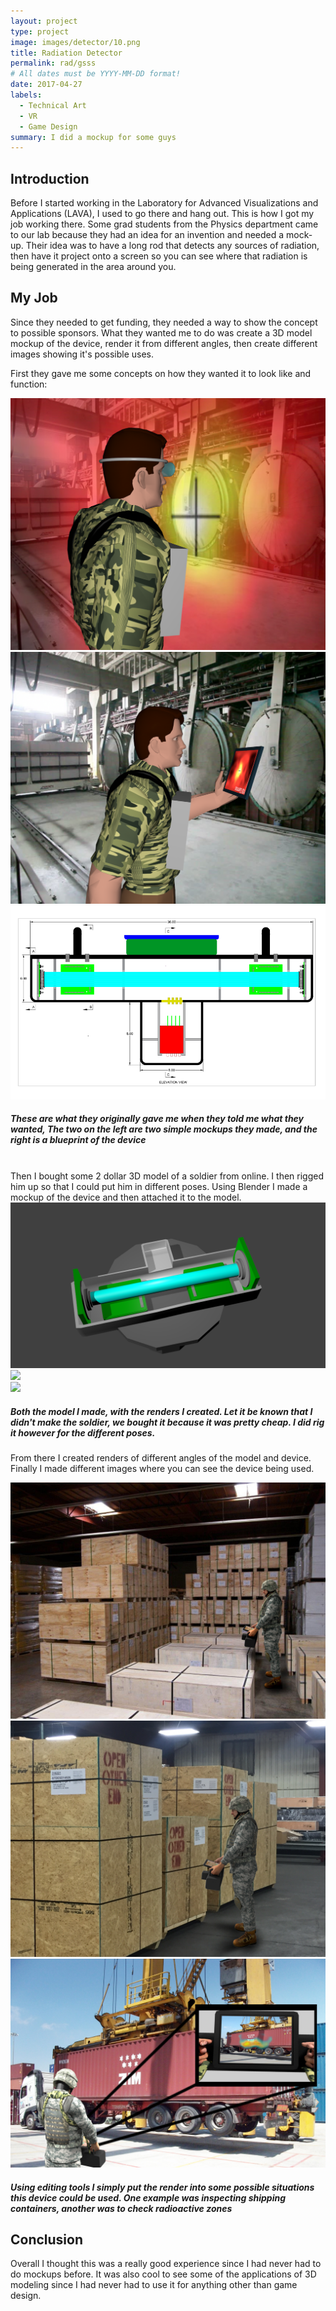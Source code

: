 ```yaml
---
layout: project
type: project
image: images/detector/10.png
title: Radiation Detector
permalink: rad/gsss
# All dates must be YYYY-MM-DD format!
date: 2017-04-27
labels:
  - Technical Art
  - VR
  - Game Design
summary: I did a mockup for some guys
---
```



## Introduction

Before I started working in the Laboratory for Advanced Visualizations and Applications (LAVA), I used to go there and hang out.  This is how I got my job working there.  Some grad students from the Physics department came to our lab because they had an idea for an invention and needed a mock-up.  Their idea was to have a long rod that detects any sources of radiation, then have it project onto a screen so you can see where that radiation is being generated in the area around you.

## My Job

Since they needed to get funding, they needed a way to show the concept to possible sponsors.  What they wanted me to do was create a 3D model mockup of the device, render it from different angles, then create different images showing it's possible uses. 

First they gave me some concepts on how they wanted it to look like and function:

<div class="ui stackable two column grid">
  <div class = "ui column">
    <img class = "ui rounded fluid image" src = "../images/detector/1.png">
  </div>
  <div class = "ui column">
    <img class = "ui rounded fluid image" src = "../images/detector/2.png">
  </div>
</div>

<img class = "ui stackable rounded fluid image" src = "../images/detector/9.PNG">

<h5>These are what they originally gave me when they told me what they wanted, The two on the left are two simple mockups they made, and the right is a blueprint of the device</h5>

<br>
Then I bought some 2 dollar 3D model of a soldier from online.  I then rigged him up so that I could put him in different poses.  Using Blender I made a mockup of the device and then attached it to the model.  
<br>


<img class = "ui rounded fluid image" src = "../images/detector/3.png">
<div class="ui stackable two column grid">
  <div class = "ui column">
    <img class = "ui rounded fluid image" src = "../images/detector/4.png">
  </div>
  <div class = "ui column">
    <img class = "ui rounded fluid image" src = "../images/detector/5.png">
  </div>
</div>
<h5>Both the model I made, with the renders I created.  Let it be known that I didn't make the soldier, we bought it because it was pretty cheap.  I did rig it however for the different poses.</h5>

From there I created renders of different angles of the model and device.  Finally I made different images where you can see the device being used.

<div class="ui stackable two column grid">
  <div class = "ui column">
    <img class = "ui rounded fluid image" src = "../images/detector/6.jpg">
  </div>
  <div class = "ui column">
    <img class = "ui rounded fluid image" src = "../images/detector/7.jpg">
  </div>
</div>
<img class = "ui rounded fluid image" src = "../images/detector/8.jpg">
<h5>Using editing tools I simply put the render into some possible situations this device could be used.  One example was inspecting shipping containers, another was to check radioactive zones</h5>

## Conclusion

Overall I thought this was a really good experience since I had never had to do mockups before.  It was also cool to see some of the applications of 3D modeling since I had never had to use it for anything other than game design.

